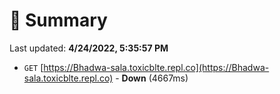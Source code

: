 # 📖 Summary
Last updated: **4/24/2022, 5:35:57 PM**

- `GET` [https://Bhadwa-sala.toxicblte.repl.co](https://Bhadwa-sala.toxicblte.repl.co) - **Down** (4667ms)
